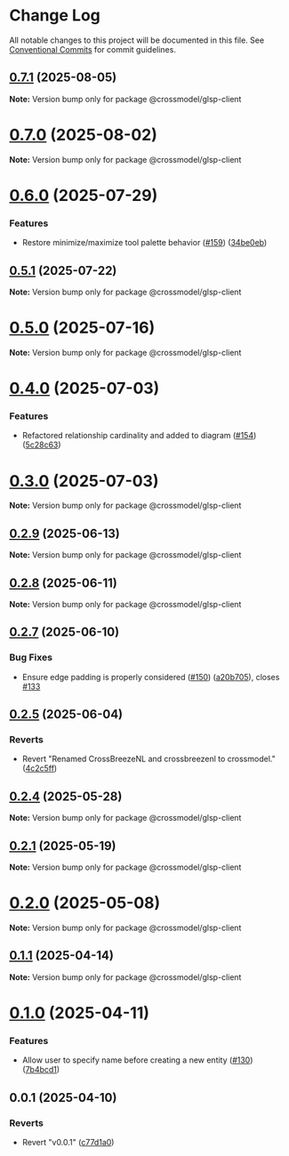 # Change Log

All notable changes to this project will be documented in this file.
See [Conventional Commits](https://conventionalcommits.org) for commit guidelines.

## [0.7.1](https://github.com/crossmodel/crossmodel-core/compare/v0.7.0...v0.7.1) (2025-08-05)

**Note:** Version bump only for package @crossmodel/glsp-client





# [0.7.0](https://github.com/crossmodel/crossmodel-core/compare/v0.6.0...v0.7.0) (2025-08-02)

**Note:** Version bump only for package @crossmodel/glsp-client





# [0.6.0](https://github.com/crossmodel/crossmodel-core/compare/v0.5.2...v0.6.0) (2025-07-29)


### Features

* Restore minimize/maximize tool palette behavior ([#159](https://github.com/crossmodel/crossmodel-core/issues/159)) ([34be0eb](https://github.com/crossmodel/crossmodel-core/commit/34be0eb0d5692798b8f98d2d7ddc0db82c8c0620))





## [0.5.1](https://github.com/crossmodel/crossmodel-core/compare/v0.5.0...v0.5.1) (2025-07-22)

**Note:** Version bump only for package @crossmodel/glsp-client





# [0.5.0](https://github.com/crossmodel/crossmodel-core/compare/v0.4.0...v0.5.0) (2025-07-16)

**Note:** Version bump only for package @crossmodel/glsp-client





# [0.4.0](https://github.com/crossmodel/crossmodel-core/compare/v0.3.0...v0.4.0) (2025-07-03)


### Features

* Refactored relationship cardinality and added to diagram ([#154](https://github.com/crossmodel/crossmodel-core/issues/154)) ([5c28c63](https://github.com/crossmodel/crossmodel-core/commit/5c28c63e20865c6ba1804c8e23315e82bdc5c3fb))





# [0.3.0](https://github.com/crossmodel/crossmodel-core/compare/v0.2.9...v0.3.0) (2025-07-03)

**Note:** Version bump only for package @crossmodel/glsp-client





## [0.2.9](https://github.com/crossmodel/crossmodel-core/compare/v0.2.8...v0.2.9) (2025-06-13)

**Note:** Version bump only for package @crossmodel/glsp-client





## [0.2.8](https://github.com/crossmodel/crossmodel-core/compare/v0.2.7...v0.2.8) (2025-06-11)

**Note:** Version bump only for package @crossmodel/glsp-client





## [0.2.7](https://github.com/crossmodel/crossmodel-core/compare/v0.2.6...v0.2.7) (2025-06-10)


### Bug Fixes

* Ensure edge padding is properly considered ([#150](https://github.com/crossmodel/crossmodel-core/issues/150)) ([a20b705](https://github.com/crossmodel/crossmodel-core/commit/a20b705dce16329e40f06b4fb8dbc405ff0fe69b)), closes [#133](https://github.com/crossmodel/crossmodel-core/issues/133)





## [0.2.5](https://github.com/crossmodel/crossmodel-core/compare/v0.2.4...v0.2.5) (2025-06-04)


### Reverts

* Revert "Renamed CrossBreezeNL and crossbreezenl to crossmodel." ([4c2c5ff](https://github.com/crossmodel/crossmodel-core/commit/4c2c5fff0b521d34f6660a59ef03eec4d8eab3bc))





## [0.2.4](https://github.com/crossmodel/crossmodel-core/compare/v0.2.3...v0.2.4) (2025-05-28)

**Note:** Version bump only for package @crossmodel/glsp-client

## [0.2.1](https://github.com/crossmodel/crossmodel-core/compare/v0.2.0...v0.2.1) (2025-05-19)

**Note:** Version bump only for package @crossmodel/glsp-client

# [0.2.0](https://github.com/crossmodel/crossmodel-core/compare/v0.1.1...v0.2.0) (2025-05-08)

**Note:** Version bump only for package @crossmodel/glsp-client

## [0.1.1](https://github.com/crossmodel/crossmodel-core/compare/v0.1.0...v0.1.1) (2025-04-14)

**Note:** Version bump only for package @crossmodel/glsp-client

# [0.1.0](https://github.com/crossmodel/crossmodel-core/compare/v0.0.1...v0.1.0) (2025-04-11)

### Features

-  Allow user to specify name before creating a new entity ([#130](https://github.com/crossmodel/crossmodel-core/issues/130)) ([7b4bcd1](https://github.com/crossmodel/crossmodel-core/commit/7b4bcd1fe72a088e1c0e2d2a72cd3d97d092b1f1))

## 0.0.1 (2025-04-10)

### Reverts

-  Revert "v0.0.1" ([c77d1a0](https://github.com/crossmodel/crossmodel-core/commit/c77d1a06fb83af8f95ae36e11c5d545bcd7a006b))
